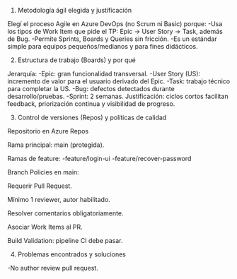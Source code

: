 1. Metodología ágil elegida y justificación

Elegí el proceso Agile en Azure DevOps (no Scrum ni Basic) porque:
-Usa los tipos de Work Item que pide el TP: Epic → User Story → Task, además de Bug.
-Permite Sprints, Boards y Queries sin fricción.
-Es un estándar simple para equipos pequeños/medianos y para fines didácticos.

2. Estructura de trabajo (Boards) y por qué

Jerarquía:
-Epic: gran funcionalidad transversal.
-User Story (US): incremento de valor para el usuario derivado del Epic.
-Task: trabajo técnico para completar la US.
-Bug: defectos detectados durante desarrollo/pruebas.
-Sprint: 2 semanas. Justificación: ciclos cortos facilitan feedback, priorización continua y visibilidad de progreso.

3. Control de versiones (Repos) y políticas de calidad

Repositorio en Azure Repos

Rama principal: main (protegida).

Ramas de feature:
-feature/login-ui
-feature/recover-password

Branch Policies en main:

Requerir Pull Request.

Mínimo 1 reviewer, autor habilitado.

Resolver comentarios obligatoriamente.

Asociar Work Items al PR.

Build Validation: pipeline CI debe pasar.

4. Problemas encontrados y soluciones

-No author review pull request.
